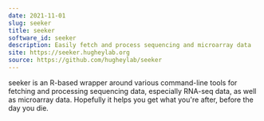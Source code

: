 ```yaml
---
date: 2021-11-01
slug: seeker
title: seeker
software_id: seeker
description: Easily fetch and process sequencing and microarray data
site: https://seeker.hugheylab.org
source: https://github.com/hugheylab/seeker
---
```


seeker is an R-based wrapper around various command-line tools for fetching and processing sequencing data, especially RNA-seq data, as well as microarray data. Hopefully it helps you get what you're after, before the day you die.
